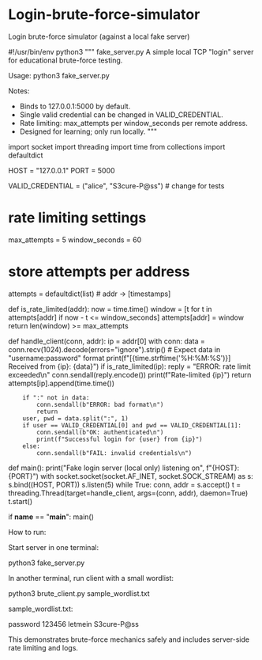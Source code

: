 # Login-brute-force-simulator

Login brute-force simulator (against a local fake server)

#!/usr/bin/env python3
"""
fake_server.py
A simple local TCP "login" server for educational brute-force testing.

Usage:
  python3 fake_server.py

Notes:
  - Binds to 127.0.0.1:5000 by default.
  - Single valid credential can be changed in VALID_CREDENTIAL.
  - Rate limiting: max_attempts per window_seconds per remote address.
  - Designed for learning; only run locally.
"""

import socket
import threading
import time
from collections import defaultdict

HOST = "127.0.0.1"
PORT = 5000

VALID_CREDENTIAL = ("alice", "S3cure-P@ss")  # change for tests

# rate limiting settings
max_attempts = 5
window_seconds = 60

# store attempts per address
attempts = defaultdict(list)  # addr -> [timestamps]

def is_rate_limited(addr):
    now = time.time()
    window = [t for t in attempts[addr] if now - t <= window_seconds]
    attempts[addr] = window
    return len(window) >= max_attempts

def handle_client(conn, addr):
    ip = addr[0]
    with conn:
        data = conn.recv(1024).decode(errors="ignore").strip()
        # Expect data in "username:password" format
        print(f"[{time.strftime('%H:%M:%S')}] Received from {ip}: {data}")
        if is_rate_limited(ip):
            reply = "ERROR: rate limit exceeded\n"
            conn.sendall(reply.encode())
            print(f"Rate-limited {ip}")
            return
        attempts[ip].append(time.time())

        if ":" not in data:
            conn.sendall(b"ERROR: bad format\n")
            return
        user, pwd = data.split(":", 1)
        if user == VALID_CREDENTIAL[0] and pwd == VALID_CREDENTIAL[1]:
            conn.sendall(b"OK: authenticated\n")
            print(f"Successful login for {user} from {ip}")
        else:
            conn.sendall(b"FAIL: invalid credentials\n")

def main():
    print("Fake login server (local only) listening on", f"{HOST}:{PORT}")
    with socket.socket(socket.AF_INET, socket.SOCK_STREAM) as s:
        s.bind((HOST, PORT))
        s.listen(5)
        while True:
            conn, addr = s.accept()
            t = threading.Thread(target=handle_client, args=(conn, addr), daemon=True)
            t.start()

if __name__ == "__main__":
    main()

How to run:

Start server in one terminal:

python3 fake_server.py


In another terminal, run client with a small wordlist:

python3 brute_client.py sample_wordlist.txt


sample_wordlist.txt:

password
123456
letmein
S3cure-P@ss


This demonstrates brute-force mechanics safely and includes server-side rate limiting and logs.
